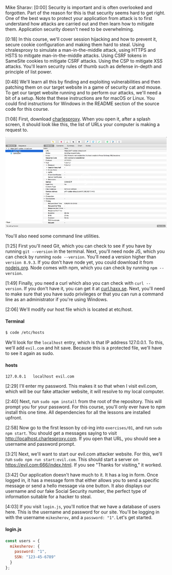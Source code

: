 Mike Sharav: [0:00] Security is important and is often overlooked and forgotten. Part of the reason for this is that security seems hard to get right. One of the best ways to protect your application from attack is to first understand how attacks are carried out and then learn how to mitigate them. Application security doesn't need to be overwhelming.

[0:18] In this course, we'll cover session hijacking and how to prevent it, secure cookie configuration and making them hard to steal. Using chralesproxy to simulate a man-in-the-middle attack, using HTTPS and HSTS to mitigate man-in-the-middle attacks. Using CSRF tokens in SameSite cookies to mitigate CSRF attacks. Using the CSP to mitigate XSS attacks. You'll learn security rules of thumb such as defense in-depth and principle of list power.

[0:48] We'll learn all this by finding and exploiting vulnerabilities and then patching them on our target website in a game of security cat and mouse. To get our target website running and to perform our attacks, we'll need a bit of a setup. Note that these instructions are for macOS or Linux. You could find instructions for Windows in the README section of the source code for this course.

[1:08] First, download [charlesproxy](charlesproxy.com/download). When you open it, after a splash screen, it should look like this, the list of URLs your computer is making a request to. 

![charlesproxy](../images/egghead-web-security-course-overview-charlesproxy.png)

You'll also need some command line utilities.

[1:25] First you'll need Git, which you can check to see if you have by running `git --version` in the terminal. Next, you'll need node JS, which you can check by running `node --version`. You'll need a version higher than `version 8.9.3`. If you don't have node yet, you could download it from [nodejs.org](nodejs.org). Node comes with npm, which you can check by running `npm --version`.

[1:49] Finally, you need a curl which also you can check with `curl --version`. If you don't have it, you can get it at [curl.haxx.se](curl.haxx.se). Next, you'll need to make sure that you have sudo privileges or that you can run a command line as an administrator if you're using Windows.

[2:06] We'll modify our host file which is located at etc/host. 

#### Terminal
```bash
$ code /etc/hosts
```

We'll look for the `localhost` entry, which is that IP address 127.0.0.1. To this, we'll add `evil.com` and hit save. Because this is a protected file, we'll have to see it again as sudo.

#### hosts
```
127.0.0.1   localhost evil.com
```

[2:29] I'll enter my password. This makes it so that when I visit evil.com, which will be our fake attacker website, it will resolve to my local computer.

[2:40] Next, run `sudo npm install` from the root of the repository. This will prompt you for your password. For this course, you'll only ever have to npm install this one time. All dependencies for all the lessons are installed upfront.

[2:58] Now go to the first lesson by cd-ing into `exercises/01`, and run `sudo npm start`. You should get a messages saying to visit http://localhost.charlesproxy.com. If you open that URL, you should see a username and password prompt.

[3:21] Next, we'll want to start our evil.com attacker website. For this, we'll run `sudo npm run start:evil.com`. This should start a server on https://evil.com:666/index.html. If you see "Thanks for visiting," it worked.

[3:42] Our application doesn't have much to it. It has a log in form. Once logged in, it has a message form that either allows you to send a specific message or send a hello message via one button. It also displays our username and our fake Social Security number, the perfect type of information suitable for a hacker to steal.

[4:03] If you visit `login.js`, you'll notice that we have a database of users here. This is the username and password for our site. You'll be logging in with the username `mikesherov`, and a `password: "1"`. Let's get started.

#### login.js
```js
const users = {
  mikesherov: {
    password: "1",
    SSN: "123-45-6789"
  }
};
```